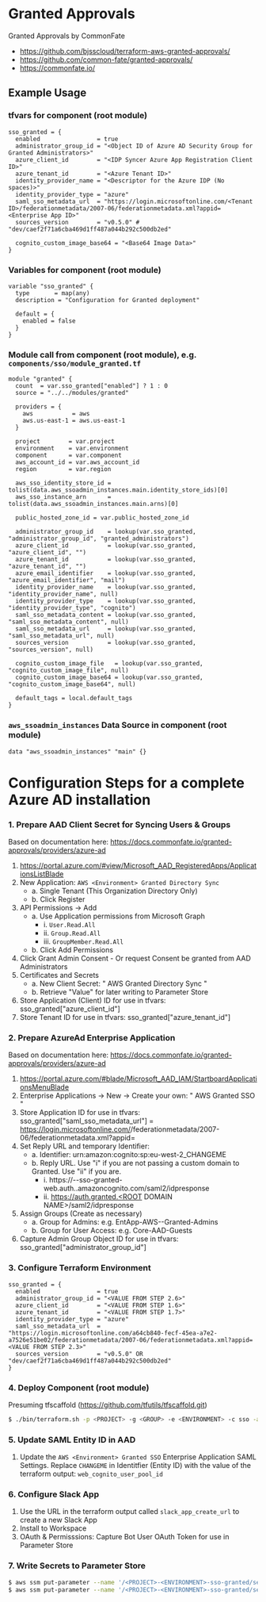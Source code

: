 Granted Approvals
=================

Granted Approvals by CommonFate

* https://github.com/bjsscloud/terraform-aws-granted-approvals/
* https://github.com/common-fate/granted-approvals/
* https://commonfate.io/

Example Usage
-------------

### tfvars for component (root module)

```hcl
sso_granted = {
  enabled                = true
  administrator_group_id = "<Object ID of Azure AD Security Group for Granted Administrators>"
  azure_client_id        = "<IDP Syncer Azure App Registration Client ID>"
  azure_tenant_id        = "<Azure Tenant ID>"
  identity_provider_name = "<Descriptor for the Azure IDP (No spaces)>"
  identity_provider_type = "azure"
  saml_sso_metadata_url  = "https://login.microsoftonline.com/<Tenant ID>/federationmetadata/2007-06/federationmetadata.xml?appid=<Enterprise App ID>"
  sources_version        = "v0.5.0" # "dev/caef2f71a6cba469d1ff487a044b292c500db2ed"

  cognito_custom_image_base64 = "<Base64 Image Data>"
}
```

### Variables for component (root module)

```hcl
variable "sso_granted" {
  type       = map(any)
  description = "Configuration for Granted deployment"

  default = {
    enabled = false
  }
}
```

### Module call from component (root module), e.g. `components/sso/module_granted.tf`

```hcl
module "granted" {
  count  = var.sso_granted["enabled"] ? 1 : 0
  source = "../../modules/granted"

  providers = {
    aws           = aws
    aws.us-east-1 = aws.us-east-1
  }

  project        = var.project
  environment    = var.environment
  component      = var.component
  aws_account_id = var.aws_account_id
  region         = var.region

  aws_sso_identity_store_id = tolist(data.aws_ssoadmin_instances.main.identity_store_ids)[0]
  aws_sso_instance_arn      = tolist(data.aws_ssoadmin_instances.main.arns)[0]

  public_hosted_zone_id = var.public_hosted_zone_id

  administrator_group_id    = lookup(var.sso_granted, "administrator_group_id", "granted_administrators")
  azure_client_id           = lookup(var.sso_granted, "azure_client_id", "")
  azure_tenant_id           = lookup(var.sso_granted, "azure_tenant_id", "")
  azure_email_identifier    = lookup(var.sso_granted, "azure_email_identifier", "mail")
  identity_provider_name    = lookup(var.sso_granted, "identity_provider_name", null)
  identity_provider_type    = lookup(var.sso_granted, "identity_provider_type", "cognito")
  saml_sso_metadata_content = lookup(var.sso_granted, "saml_sso_metadata_content", null)
  saml_sso_metadata_url     = lookup(var.sso_granted, "saml_sso_metadata_url", null)
  sources_version           = lookup(var.sso_granted, "sources_version", null)

  cognito_custom_image_file   = lookup(var.sso_granted, "cognito_custom_image_file", null)
  cognito_custom_image_base64 = lookup(var.sso_granted, "cognito_custom_image_base64", null)

  default_tags = local.default_tags
}
```

### `aws_ssoadmin_instances` Data Source in component (root module)

```hcl
data "aws_ssoadmin_instances" "main" {}
```

Configuration Steps for a complete Azure AD installation
========================================================

### 1. Prepare AAD Client Secret for Syncing Users & Groups

Based on documentation here: https://docs.commonfate.io/granted-approvals/providers/azure-ad

  1. https://portal.azure.com/#view/Microsoft_AAD_RegisteredApps/ApplicationsListBlade
  2. New Application: `AWS <Environment> Granted Directory Sync`
     * a. Single Tenant (This Organization Directory Only)
     * b. Click Register
  3. API Permissions → Add
     * a. Use Application permissions from Microsoft Graph
          - i. `User.Read.All`
          - ii. `Group.Read.All`
          - iii. `GroupMember.Read.All`
     * b. Click Add Permissions
  4. Click Grant Admin Consent - Or request Consent be granted from AAD Administrators
  5. Certificates and Secrets
     * a. New Client Secret: " AWS <Environment> Granted Directory Sync "
     * b. Retrieve "Value" for later writing to Parameter Store
  6. Store Application (Client) ID for use in tfvars: sso_granted["azure_client_id"]
  7. Store Tenant ID for use in tfvars: sso_granted["azure_tenant_id"]

### 2. Prepare AzureAd Enterprise Application

Based on documentation here: https://docs.commonfate.io/granted-approvals/providers/azure-ad

  1. https://portal.azure.com/#blade/Microsoft_AAD_IAM/StartboardApplicationsMenuBlade
  2. Enterprise Applications → New → Create your own: " AWS <Environment> Granted SSO "
  3. Store Application ID for use in tfvars: sso_granted["saml_sso_metadata_url"] = https://login.microsoftonline.com/<TENANT ID>/federationmetadata/2007-06/federationmetadata.xml?appid=<APPLICATION ID>
  4. Set Reply URL and temporary Identifier:
     * a. Identifier: urn:amazon:cognito:sp:eu-west-2_CHANGEME
     * b. Reply URL.  Use  "i" if you are not passing a custom domain to Granted. Use "ii" if you are.
          - i. https://<project>-<environment>-sso-granted-web.auth.<REGION>.amazoncognito.com/saml2/idpresponse
          - ii. https://auth.granted.<ROOT DOMAIN NAME>/saml2/idpresponse
  5. Assign Groups (Create as necessary)
     * a. Group for Admins: e.g. EntApp-AWS-<Environment>-Granted-Admins
     * b. Group for User Access: e.g. Core-AAD-Guests
  6. Capture Admin Group Object ID for use in tfvars: sso_granted["administrator_group_id"]

### 3. Configure Terraform Environment

```hcl
sso_granted = {
  enabled                = true
  administrator_group_id = "<VALUE FROM STEP 2.6>"
  azure_client_id        = "<VALUE FROM STEP 1.6>"
  azure_tenant_id        = "<VALUE FROM STEP 1.7>"
  identity_provider_type = "azure"
  saml_sso_metadata_url  = "https://login.microsoftonline.com/a64cb840-fecf-45ea-a7e2-a7526e51be02/federationmetadata/2007-06/federationmetadata.xml?appid=<VALUE FROM STEP 2.3>"
  sources_version        = "v0.5.0" OR "dev/caef2f71a6cba469d1ff487a044b292c500db2ed"
}
```

### 4. Deploy Component (root module)

Presuming tfscaffold (https://github.com/tfutils/tfscaffold.git)

```bash
$ ./bin/terraform.sh -p <PROJECT> -g <GROUP> -e <ENVIRONMENT> -c sso -a apply
```

### 5. Update SAML Entity ID in AAD

  1. Update the `AWS <Environment> Granted SSO` Enterprise Application SAML Settings. Replace `CHANGEME` in Identitfier (Entity ID) with the value of the terraform output: `web_cognito_user_pool_id`

### 6. Configure Slack App

  1. Use the URL in the terraform output called `slack_app_create_url` to create a new Slack App
  2. Install to Workspace
  3. OAuth & Permisssions: Capture Bot User OAuth Token for use in Parameter Store

### 7. Write Secrets to Parameter Store

```bash
$ aws ssm put-parameter --name '/<PROJECT>-<ENVIRONMENT>-sso-granted/secrets/identity/token' --value '<VALUE FROM STEP 1.5.b>' --type SecureString --overwrite
$ aws ssm put-parameter --name '/<PROJECT>-<ENVIRONMENT>-sso-granted/secrets/notifications/slack/token' --value '<VALUE FROM STEP 7.3>' --type SecureString --overwrite
```
